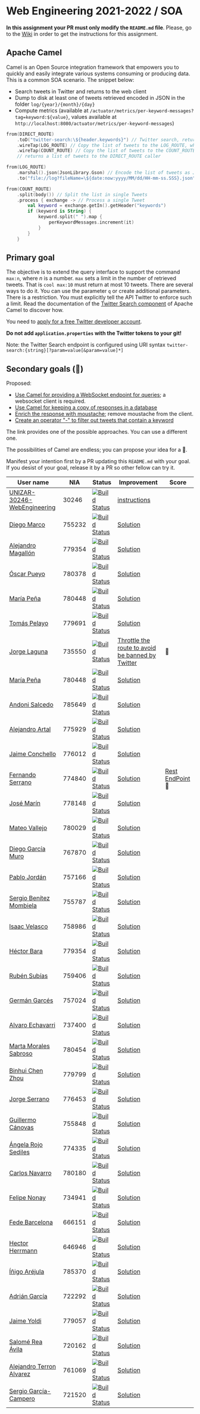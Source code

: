# Web Engineering 2021-2022 / SOA 
**In this assignment your PR must only modify the `README.md` file**.
Please, go to the [Wiki](https://github.com/UNIZAR-30246-WebEngineering/lab5-soa/wiki) in order to get the instructions for this assignment.

## Apache Camel 

Camel is an Open Source integration framework that empowers you to quickly and easily integrate various systems 
consuming or producing data. This is a common SOA scenario. The snippet below:

* Search tweets in Twitter and returns to the web client
* Dump to disk at least one of tweets retrieved encoded in JSON in the folder `log/{year}/{month}/{day}`
* Compute metrics (available at `/actuator/metrics/per-keyword-messages?tag=keyword:${value}`, values available at `http://localhost:8080/actuator/metrics/per-keyword-messages`)

```kotlin
from(DIRECT_ROUTE)
    .toD("twitter-search:\${header.keywords}") // Twitter search, returns a list of Tweets
    .wireTap(LOG_ROUTE) // Copy the list of tweets to the LOG_ROUTE, which is processed by its own thread  
    .wireTap(COUNT_ROUTE) // Copy the list of tweets to the COUNT_ROUTE, which is processed by its own thread
    // returns a list of tweets to the DIRECT_ROUTE caller

from(LOG_ROUTE)
    .marshal().json(JsonLibrary.Gson) // Encode the list of tweets as JSON
    .to("file://log?fileName=\${date:now:yyyy/MM/dd/HH-mm-ss.SSS}.json") // Write the JSON to a file

from(COUNT_ROUTE)
    .split(body()) // Split the list in single Tweets
    .process { exchange -> // Process a single Tweet
        val keyword = exchange.getIn().getHeader("keywords") 
        if (keyword is String) {
            keyword.split(" ").map {
                perKeywordMessages.increment(it)
            }
        }
    }
```

## Primary goal

The objective is to extend the query interface to support the command `max:n`, where _n_ is a number.
`max` sets a limit in the number of retrieved tweets.
That is `cool max:10` must return at most 10 tweets.
There are several ways to do it.
You can use the parameter `q` or create additional parameters.
There is a restriction.
You must explicitly tell the API Twitter to enforce such a limit.
Read the documentation of the [Twitter Search component](https://camel.apache.org/components/latest/twitter-search-component.html) of Apache Camel to discover how.

You need to [apply for a free Twitter developer account](https://developer.twitter.com/en/apply-for-access).

**Do not add `application.properties` with the Twitter tokens to your git!**

Note: the Twitter Search endpoint is configured using URI syntax `twitter-search:{string}[?param=value[&param=value]*]`

## Secondary goals (:gift:)

Proposed:

- [Use Camel for providing a WebSocket endpoint for queries](https://camel.apache.org/components/latest/websocket-jsr356-component.html); a websocket client is required.
- [Use Camel for keeping a copy of responses in a database](https://camel.apache.org/components/latest/jdbc-component.html)
- [Enrich the response with moustache](https://camel.apache.org/components/latest/eips/content-enricher.html); remove moustache from the client.
- [Create an operator "-" to filter out tweets that contain a keyword](https://camel.apache.org/components/latest/eips/filter-eip.html)

The link provides one of the possible approaches. You can use a different one.

The possibilities of Camel are endless; you can propose your idea for a :gift:.

Manifest your intention first by a PR updating this `README.md` with your goal.
If you desist of your goal, release it by a PR so other fellow can try it.

|User name | NIA | Status |  Improvement | Score  |
|-------|-----------|------|-------------|--------|
|[UNIZAR-30246-WebEngineering](https://github.com/UNIZAR-30246-WebEngineering/lab5-soa) | 30246 | [![Build Status](https://github.com/UNIZAR-30246-WebEngineering/lab5-soa/actions/workflows/ci.yml/badge.svg)](https://github.com/UNIZAR-30246-WebEngineering/lab5-soa/actions/workflows/ci.yml) | [instructions](https://github.com/UNIZAR-30246-WebEngineering/lab5-soa/wiki) | |
|[Diego Marco](https://github.com/dmarcob/lab5-soa/tree/work) | 755232 | [![Build Status](https://github.com/dmarcob/lab5-soa/actions/workflows/ci.yml/badge.svg)](https://github.com/dmarcob/lab5-soa/actions/workflows/ci.yml) | [Solution](https://github.com/dmarcob/lab5-soa/blob/work/src/main/kotlin/soa/camel/Application.kt) |
|[Alejandro Magallón](https://github.com/alecron/lab5-soa/tree/work) | 779354 | [![Build Status](https://github.com/alecron/lab5-soa/actions/workflows/ci.yml/badge.svg)](https://github.com/alecron/lab5-soa/actions/workflows/ci.yml) | [Solution](https://github.com/alecron/lab5-soa/blob/work/src/main/kotlin/soa/camel/Application.kt) |
|[Óscar Pueyo](https://github.com/iksopo/lab5-soa/tree/work) | 780378 | [![Build Status](https://github.com/iksopo/lab5-soa/actions/workflows/ci.yml/badge.svg)](https://github.com/iksopo/lab5-soa/actions/workflows/ci.yml) | [Solution](https://github.com/iksopo/lab5-soa/blob/work/src/main/kotlin/soa/camel/Application.kt) |
|[María Peña](https://github.com/Keyleth8/lab5-soa/tree/work) | 780448 | [![Build Status](https://github.com/Keyleth8/lab5-soa/actions/workflows/ci.yml/badge.svg)](https://github.com/Keyleth8/lab5-soa/actions/workflows/ci.yml) | [Solution](https://github.com/Keyleth8/lab5-soa/blob/work/src/main/kotlin/soa/camel/Application.kt) |        | 
|[Tomás Pelayo](https://github.com/Tomenos18/lab5-soa/tree/work) | 779691 | [![Build Status](https://github.com/Tomenos18/lab5-soa/actions/workflows/ci.yml/badge.svg)](https://github.com/Tomenos18/lab5-soa/actions/workflows/ci.yml) | [Solution](https://github.com/Tomenos18/lab5-soa/blob/work/src/main/kotlin/soa/camel/Application.kt) |        
|[Jorge Laguna](https://github.com/topopelon/lab5-soa/tree/work) | 735550 | [![Build Status](https://github.com/topopelon/lab5-soa/actions/workflows/ci.yml/badge.svg)](https://github.com/topopelon/lab5-soa/actions/workflows/ci.yml) | [Throttle the route to avoid be banned by Twitter](https://github.com/topopelon/lab5-soa/blob/work/src/main/kotlin/soa/camel/Application.kt) | :gift:
|[María Peña](https://github.com/Keyleth8/lab5-soa/tree/work) | 780448 | [![Build Status](https://github.com/Keyleth8/lab5-soa/actions/workflows/ci.yml/badge.svg)](https://github.com/Keyleth8/lab5-soa/actions/workflows/ci.yml) | [Solution](https://github.com/Keyleth8/lab5-soa/blob/work/src/main/kotlin/soa/camel/Application.kt) |
|[Andoni Salcedo](https://github.com/AndoniSalcedo/lab5-soa/tree/work) | 785649 | [![Build Status](https://github.com/AndoniSalcedo/lab5-soa/actions/workflows/ci.yml/badge.svg)](https://github.com/AndoniSalcedo/lab5-soa/actions/workflows/ci.yml) | [Solution](https://github.com/AndoniSalcedo/lab5-soa/blob/work/src/main/kotlin/soa/camel/Application.kt) |
|[Alejandro Artal](https://github.com/Alejandro-Artal/lab5-soa/tree/work) | 775929 | [![Build Status](https://github.com/Alejandro-Artal/lab5-soa/actions/workflows/ci.yml/badge.svg)](https://github.com/Alejandro-Artal/lab5-soa/actions/workflows/ci.yml) | [Solution](https://github.com/Alejandro-Artal/lab5-soa/blob/work/src/main/kotlin/soa/camel/Application.kt)
|[Jaime Conchello](https://github.com/jaimecb/lab5-soa/tree/work) | 776012 | [![Build Status](https://github.com/jaimecb/lab5-soa/actions/workflows/ci.yml/badge.svg)](https://github.com/jaimecb/lab5-soa/actions/workflows/ci.yml) | [Solution](https://github.com/jaimecb/lab5-soa/blob/work/src/main/kotlin/soa/camel/Application.kt) |        | 
|[Fernando Serrano](https://github.com/Feer93/lab5-soa/tree/work) | 774840 | [![Build Status](https://github.com/Feer93/lab5-soa/actions/workflows/ci.yml/badge.svg)](https://github.com/Feer93/lab5-soa/actions/workflows/ci.yml) | [Solution](https://github.com/Feer93/lab5-soa/blob/work/src/main/kotlin/soa/camel/Application.kt)| [Rest EndPoint](https://github.com/Feer93/lab5-soa/tree/gift) :gift:   
|[José Marín](https://github.com/jmarindiez/lab5-soa/tree/work) | 778148 | [![Build Status](https://github.com/jmarindiez/lab5-soa/actions/workflows/ci.yml/badge.svg)](https://github.com/jmarindiez/lab5-soa/actions/workflows/ci.yml) | [Solution](https://github.com/jmarindiez/lab5-soa/blob/work/src/main/kotlin/soa/camel/Application.kt) |        | 
|[Mateo Vallejo](https://github.com/CursedR3N/lab5-soa/tree/work) | 780029 | [![Build Status](https://github.com/CursedR3N/lab5-soa/actions/workflows/ci.yml/badge.svg)](https://github.com/CursedR3N/lab5-soa/actions/workflows/ci.yml) | [Solution](https://github.com/CursedR3N/lab5-soa/blob/work/src/main/kotlin/soa/camel/Application.kt) |        | 
|[Diego García Muro](https://github.com/thdgm/lab5-soa/tree/work) | 767870 | [![Build Status](https://github.com/thdgm/lab5-soa/actions/workflows/ci.yml/badge.svg)](https://github.com/thdgm/lab5-soa/actions/workflows/ci.yml) | [Solution](https://github.com/thdgm/lab5-soa/blob/work/src/main/kotlin/soa/camel/Application.kt) |
|[Pablo Jordán](https://github.com/pabloJordan24/lab5-soa/tree/work) | 757166 | [![Build Status](https://github.com/pabloJordan24/lab5-soa/actions/workflows/ci.yml/badge.svg)](https://github.com/pabloJordan24/lab5-soa/actions/workflows/ci.yml) | [Solution](https://github.com/pabloJordan24/lab5-soa/blob/work/src/main/kotlin/soa/camel/Application.kt) |        
|[Sergio Benítez Mombiela](https://github.com/SergioBenitez755787/lab5-soa/tree/work) | 755787 | [![Build Status](https://github.com/SergioBenitez755787/lab5-soa/actions/workflows/ci.yml/badge.svg)](https://github.com/SergioBenitez755787/lab5-soa/actions/workflows/ci.yml) | [Solution](https://github.com/SergioBenitez755787/lab5-soa/blob/work/src/main/kotlin/soa/camel/Application.kt) | 
|[Isaac Velasco](https://github.com/pkmniako/lab5-soa/tree/work) | 758986 | [![Build Status](https://github.com/pkmniako/lab5-soa/actions/workflows/ci.yml/badge.svg?branch=work)](https://github.com/pkmniako/lab5-soa/actions/workflows/ci.yml) | [Solution](https://github.com/pkmniako/lab5-soa/blob/work/src/main/kotlin/soa/camel/Application.kt)| 
|[Héctor Bara](https://github.com/dolansete/lab5-soa/tree/work) | 779354 | [![Build Status](https://github.com/dolansete/lab5-soa/actions/workflows/ci.yml/badge.svg)](https://github.com/dolansete/lab5-soa/actions/workflows/ci.yml) | [Solution](https://github.com/dolansete/lab5-soa/blob/work/src/main/kotlin/soa/camel/Application.kt) |
|[Rubén Subías](https://github.com/Gelpa99/lab5-soa/tree/work) | 759406 | [![Build Status](https://github.com/Gelpa99/lab5-soa/actions/workflows/ci.yml/badge.svg)](https://github.com/Gelpa99/lab5-soa/actions/workflows/ci.yml) | [Solution](https://github.com/Gelpa99/lab5-soa/blob/work/src/main/kotlin/soa/camel/Application.kt) | | 
|[Germán Garcés](https://github.com/fntkg/lab5-soa/tree/work) |   757024  | [![Build Status](https://github.com/fntkg/lab5-soa/actions/workflows/ci.yml/badge.svg)](https://github.com/fntkg/lab5-soa/actions/workflows/ci.yml)   | [Solution](https://github.com/fntkg/lab5-soa/blob/work/src/main/kotlin/soa/camel/Application.kt)
|[Alvaro Echavarri](https://github.com/aechavarris/lab5-soa/tree/work) | 737400 | [![Build Status](https://github.com/aechavarris/lab5-soa/actions/workflows/ci.yml/badge.svg)](https://github.com/aechavarris/lab5-soa/actions/workflows/ci.yml) | [Solution](https://github.com/aechavarris/lab5-soa/blob/work/src/main/kotlin/soa/camel/Application.kt) | 
|[Marta Morales Sabroso](https://github.com/780454-unizar/lab5-soa/tree/work) | 780454 | [![Build Status](https://github.com/780454-unizar/lab5-soa/actions/workflows/ci.yml/badge.svg)](https://github.com/780454-unizar/lab5-soa/actions/workflows/ci.yml) | [Solution](https://github.com/780454-unizar/lab5-soa/blob/work/src/main/kotlin/soa/camel/Application.kt) | 
|[Binhui Chen Zhou](https://github.com/779799/lab5-soa/tree/work) | 779799 | [![Build Status](https://github.com/779799/lab5-soa/actions/workflows/ci.yml/badge.svg)](https://github.com/779799/lab5-soa/actions/workflows/ci.yml) | [Solution](https://github.com/779799/lab5-soa/blob/work/src/main/kotlin/soa/camel/Application.kt) |        | 
|[Jorge Serrano](https://github.com/zgzserrano/lab5-soa/tree/work) | 776453 | [![Build Status](https://github.com/zgzserrano/lab5-soa/actions/workflows/ci.yml/badge.svg)](https://github.com/zgzserrano/lab5-soa/actions/workflows/ci.yml) | [Solution](https://github.com/zgzserrano/lab5-soa/blob/work/src/main/kotlin/soa/camel/Application.kt) |        | 
|[Guillermo Cánovas](https://github.com/guillecanovas/lab5-soa/tree/work) | 755848 | [![Build Status](https://github.com/guillecanovas/lab5-soa/actions/workflows/ci.yml/badge.svg)](https://github.com/guillecanovas/lab5-soa/actions/workflows/ci.yml) | [Solution](https://github.com/guillecanovas/lab5-soa/blob/work/src/main/kotlin/soa/camel/Application.kt) |        | 
|[Ángela Rojo Sediles](https://github.com/angela-rs/lab5-soa/tree/work) | 774335 | [![Build Status](https://github.com/angela-rs/lab5-soa/actions/workflows/ci.yml/badge.svg)](https://github.com/angela-rs/lab5-soa/actions/workflows/ci.yml) | [Solution](https://github.com/angela-rs/lab5-soa/blob/work/src/main/kotlin/soa/camel/Application.kt) |        | 
|[Carlos Navarro](https://github.com/Lulay7/lab5-soa/tree/work) | 780180 | [![Build Status](https://github.com/Lulay7/lab5-soa/actions/workflows/ci.yml/badge.svg)](https://github.com/Lulay7/lab5-soa/actions/workflows/ci.yml) | [Solution](https://github.com/Lulay7/lab5-soa/blob/work/src/main/kotlin/soa/camel/Application.kt) |        | 
|[Felipe Nonay](https://github.com/fnonay/lab5-soa/tree/work) | 734941 | [![Build Status](https://github.com/fnonay/lab5-soa/actions/workflows/ci.yml/badge.svg)](https://github.com/fnonay/lab5-soa/actions/workflows/ci.yml) | [Solution](https://github.com/fnonay/lab5-soa/blob/work/src/main/kotlin/soa/camel/Application.kt) |
|[Fede Barcelona](https://github.com/tembleking/lab5-soa/tree/work) | 666151 | [![Build Status](https://github.com/tembleking/lab5-soa/actions/workflows/ci.yml/badge.svg)](https://github.com/tembleking/lab5-soa/actions/workflows/ci.yml) | [Solution](https://github.com/tembleking/lab5-soa/blob/work/src/main/kotlin/soa/camel/Application.kt) |        |
|[Hector Herrmann](https://github.com/HNHerrmann/lab5-soa/tree/work) | 646946 | [![Build Status](https://github.com/HNHerrmann/lab5-soa/actions/workflows/ci.yml/badge.svg)](https://github.com/HNHerrmann/lab5-soa/actions/workflows/ci.yml) | [Solution](https://github.com/HNHerrmann/lab5-soa/blob/work/src/main/kotlin/soa/camel/Application.kt) |        | 
|[Íñigo Aréjula](https://github.com/arejula27/lab5-soa/tree/work) | 785370 | [![Build Status](https://github.com/arejula27/lab5-soa/actions/workflows/ci.yml/badge.svg)](https://github.com/arejula27/lab5-soa/actions/workflows/ci.yml) | [Solution](https://github.com/arejula27/lab5-soa/blob/work/src/main/kotlin/soa/camel/Application.kt) |        | 
|[Adrián García](https://github.com/adrigaarcia/lab5-soa/tree/work) | 722292 | [![Build Status](https://github.com/adrigaarcia/lab5-soa/actions/workflows/ci.yml/badge.svg)](https://github.com/adrigaarcia/lab5-soa/actions/workflows/ci.yml) | [Solution](https://github.com/adrigaarcia/lab5-soa/blob/work/src/main/kotlin/soa/camel/Application.kt) | 
|[Jaime Yoldi](https://github.com/jaimoyok/lab5-soa/tree/work) | 779057 | [![Build Status](https://github.com/jaimoyok/lab5-soa/actions/workflows/ci.yml/badge.svg)](https://github.com/jaimoyok/lab5-soa/actions/workflows/ci.yml) | [Solution](https://github.com/jaimoyok/lab5-soa/blob/work/src/main/kotlin/soa/camel/Application.kt) |        | 
|[Salomé Rea Ávila](https://github.com/SalomeReav/lab5-soa/tree/work) | 720162 | [![Build Status](https://github.com/SalomeReav/lab5-soa/actions/workflows/ci.yml/badge.svg)](https://github.com/SalomeReav/lab5-soa/actions/workflows/ci.yml) | [Solution](https://github.com/SalomeReav/lab5-soa/blob/work/src/main/kotlin/soa/camel/Application.kt) |   
|[Alejandro Terron Alvarez](https://github.com/Alex28499/lab5-soa/tree/work) | 761069 | [![Build Status](https://github.com/Alex28499/lab5-soa/actions/workflows/ci.yml/badge.svg)](https://github.com/Alex28499/lab5-soa/actions/workflows/ci.yml) | [Solution](https://github.com/Alex28499/lab5-soa/blob/work/src/main/kotlin/soa/camel/Application.kt) |
|[Sergio García-Campero](https://github.com/SergioGCH/lab5-soa/tree/work) | 721520 | [![Build Status](https://github.com/SergioGCH/lab5-soa/actions/workflows/ci.yml/badge.svg)](https://github.com/SergioGCH/lab5-soa/actions/workflows/ci.yml) | [Solution](https://github.com/SergioGCH/lab5-soa/blob/work/src/main/kotlin/soa/camel/Application.kt) |        |
